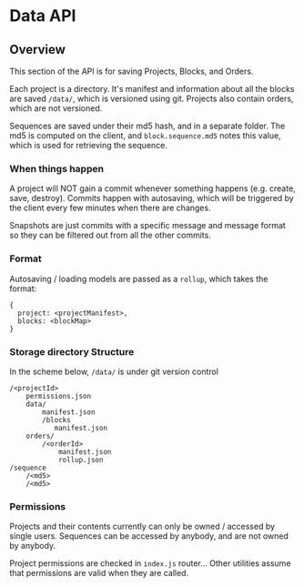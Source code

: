 # Data API

## Overview

This section of the API is for saving Projects, Blocks, and Orders.

Each project is a directory. It's manifest and information about all the blocks are saved `/data/`, which is versioned using git. Projects also contain orders, which are not versioned.

Sequences are saved under their md5 hash, and in a separate folder. The md5 is computed on the client, and `block.sequence.md5` notes this value, which is used for retrieving the sequence.

### When things happen

A project will NOT gain a commit whenever something happens (e.g. create, save, destroy). Commits happen with autosaving, which will be triggered by the client every few minutes when there are changes. 

Snapshots are just commits with a specific message and message format so they can be filtered out from all the other commits.

### Format

Autosaving / loading models are passed as a `rollup`, which takes the format:

```
{
  project: <projectManifest>,
  blocks: <blockMap>
}
```

### Storage directory Structure

In the scheme below, `/data/` is under git version control

```
/<projectId>
    permissions.json
    data/
        manifest.json
        /blocks
           manifest.json
    orders/
        /<orderId>
            manifest.json
            rollup.json
/sequence
    /<md5>
    /<md5>
```

### Permissions

Projects and their contents currently can only be owned / accessed by single users. Sequences can be accessed by anybody, and are not owned by anybody.

Project permissions are checked in `index.js` router... Other utilities assume that permissions are valid when they are called.
